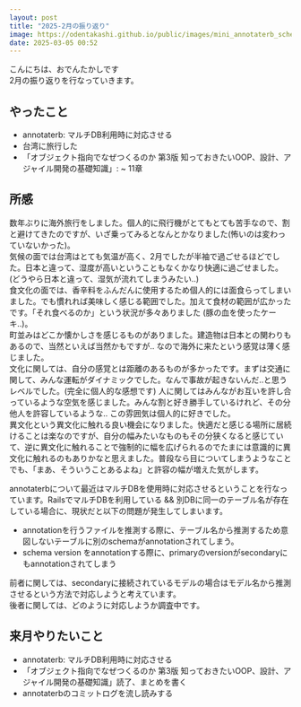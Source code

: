```yaml
---
layout: post
title: "2025-2月の振り返り"
image: https://odentakashi.github.io/public/images/mini_annotaterb_schematic.png
date: 2025-03-05 00:52
---
```


こんにちは、おでんたかしです<br>
2月の振り返りを行なっていきます。

## やったこと
- annotaterb: マルチDB利用時に対応させる
- 台湾に旅行した
- 「オブジェクト指向でなぜつくるのか 第3版 知っておきたいOOP、設計、アジャイル開発の基礎知識」: ~ 11章

## 所感
数年ぶりに海外旅行をしました。個人的に飛行機がとてもとても苦手なので、割と避けてきたのですが、いざ乗ってみるとなんとかなりました(怖いのは変わっていないかった)。<br>
気候の面では台湾はとても気温が高く、2月でしたが半袖で過ごせるほどでした。日本と違って、湿度が高いということもなくかなり快適に過ごせました。(どうやら日本と違って、湿気が流れてしまうみたい..)<br>
食文化の面では、香辛料をふんだんに使用するため個人的には面食らってしまいました。でも慣れれば美味しく感じる範囲でした。加えて食材の範囲が広かったです。「それ食べるのか」という状況が多々ありました (豚の血を使ったケーキ..)。<br>
町並みはどこか懐かしさを感じるものがありました。建造物は日本との関わりもあるので、当然といえば当然かもですが.. なので海外に来たという感覚は薄く感じました。<br>
文化に関しては、自分の感覚とは距離のあるものが多かったです。まずは交通に関して、みんな運転がダイナミックでした。なんで事故が起きないんだ..と思うレベルでした。(完全に個人的な感想です) 人に関してはみんながお互いを許し合っているような空気を感じました。みんな割と好き勝手しているけれど、その分他人を許容しているような.. この雰囲気は個人的に好きでした。<br>
異文化という異文化に触れる良い機会になりました。快適だと感じる場所に居続けることは楽なのですが、自分の幅みたいなものもその分狭くなると感じていて、逆に異文化に触れることで強制的に幅を広げられるのでたまには意識的に異文化に触れるのもありかなと思えました。普段なら目についてしまうようなことでも、「まあ、そういうことあるよね」と許容の幅が増えた気がします。<br>

annotaterbについて最近はマルチDBを使用時に対応させるということを行なっています。RailsでマルチDBを利用している && 別DBに同一のテーブル名が存在している場合に、現状だと以下の問題が発生してしまいます。
- annotationを行うファイルを推測する際に、テーブル名から推測するため意図しないテーブルに別のschemaがannotationされてしまう。
- schema version をannotationする際に、primaryのversionがsecondaryにもannotationされてしまう

前者に関しては、secondaryに接続されているモデルの場合はモデル名から推測させるという方法で対応しようと考えています。<br>
後者に関しては、どのように対応しようか調査中です。

## 来月やりたいこと
- annotaterb: マルチDB利用時に対応させる
- 「オブジェクト指向でなぜつくるのか 第3版 知っておきたいOOP、設計、アジャイル開発の基礎知識」読了、まとめを書く
- annotaterbのコミットログを流し読みする
